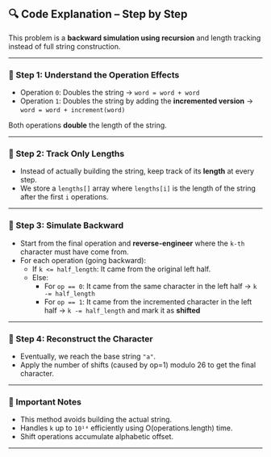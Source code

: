 ## 🔍 Code Explanation – Step by Step

This problem is a **backward simulation using recursion** and length tracking instead of full string construction.

---

### 🔧 Step 1: Understand the Operation Effects

- Operation `0`: Doubles the string → `word = word + word`
- Operation `1`: Doubles the string by adding the **incremented version** → `word = word + increment(word)`

Both operations **double** the length of the string.

---

### 🧠 Step 2: Track Only Lengths

- Instead of actually building the string, keep track of its **length** at every step.
- We store a `lengths[]` array where `lengths[i]` is the length of the string after the first `i` operations.

---

### 🔄 Step 3: Simulate Backward

- Start from the final operation and **reverse-engineer** where the `k-th` character must have come from.
- For each operation (going backward):
  - If `k <= half_length`: It came from the original left half.
  - Else:
    - For `op == 0`: It came from the same character in the left half → `k -= half_length`
    - For `op == 1`: It came from the incremented character in the left half → `k -= half_length` and mark it as **shifted**

---

### 🔁 Step 4: Reconstruct the Character

- Eventually, we reach the base string `"a"`.
- Apply the number of shifts (caused by op=1) modulo 26 to get the final character.

---

### 📌 Important Notes

- This method avoids building the actual string.
- Handles `k` up to `10¹⁴` efficiently using O(operations.length) time.
- Shift operations accumulate alphabetic offset.

---